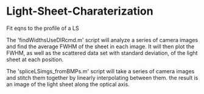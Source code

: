 # Light-Sheet-Charaterization
Fit eqns to the profile of a LS

The 'findWidthsUseDIRcmd.m' script will analyze a series of camera images and find the average FWHM of the sheet in each image. It will then plot the FWHM, as well as the scattered data set with standard deviation, of the light sheet at each position. 

The 'spliceLSimgs_fromBMPs.m' script will take a series of camera images and stitch them together by linearly interpolating between them. the result is an image of the light sheet along the optical axis.
